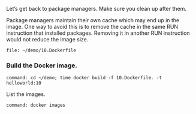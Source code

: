 Let’s get back to package managers. Make sure you clean up after them.

Package managers maintain their own cache which may end up in the image. One way to avoid this is to remove the cache in the same RUN instruction that installed packages. Removing it in another RUN instruction would not reduce the image size.

```editor:open-file
file: ~/demo/10.Dockerfile
```

### Build the Docker image.

```terminal:execute
command: cd ~/demo; time docker build -f 10.Dockerfile. -t helloworld:10
```

List the images.

```terminal:execute
command: docker images
```